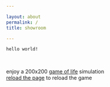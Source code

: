 ```yaml
---

layout: about
permalink: /
title: showroom

---
```

`hello world!`

<br> 

enjoy a 200x200 [game of life](https://en.wikipedia.org/wiki/Conway%27s_Game_of_Life) simulation<br>
[reload the page](javascript:location.reload()) to reload the game
<br>
<br>